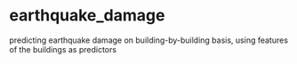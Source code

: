 # earthquake_damage
predicting earthquake damage on building-by-building basis, using features of the buildings as predictors

